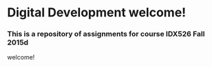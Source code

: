 Digital Development
welcome!
====
### This is a repository of assignments for course IDX526 Fall 2015d
welcome!